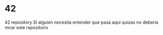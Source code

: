 # 42
42 repository
Si alguien necesita entender que pasa aqui quizas no debería mirar este repositorio
